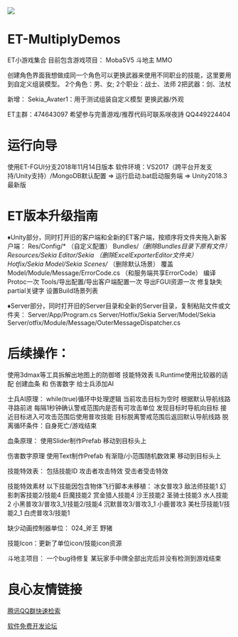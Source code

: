 ![](Server/Tools/Documentation/Banner.png)
# ET-MultiplyDemos
ET小游戏集合
目前包含游戏项目：
Moba5V5
斗地主
MMO

创建角色界面我想做成同一个角色可以更换武器来使用不同职业的技能，这里要用到自定义组装模型。
2个角色：男、女;
2个职业：战士、法师
2把武器：剑、法杖

新增：
Sekia_Avater1：用于测试组装自定义模型 更换武器/外观

ET主群：474643097
希望参与完善游戏/推荐代码可联系咲夜詩
QQ449224404

# 运行向导
使用ET-FGUI分支2018年11月14日版本
软件环境：VS2017（跨平台开发支持/Unity支持）/MongoDB默认配置 ⇒ 运行启动.bat启动服务端 ⇒ Unity2018.3最新版 

# ET版本升级指南
♦Unity部分，同时打开旧的客户端和全新的ET客户端，按顺序将文件夹拖入新客户端：
Res/Config/* （自定义配置）
Bundles/*（删除Bundles目录下原有文件）
Resources/Sekia
Editor/Sekia （删除ExcelExporterEditor文件夹）
Hotfix/Sekia
Model/Sekia
Scenes/* （删除默认场景）
覆盖Model/Module/Message/ErrorCode.cs （和服务端共享ErrorCode）
编译Protoc一次
Tools/导出配置/导出客户端配置一次
导出FGUI资源一次
修复缺失partial关键字
设置Build场景列表

♦Server部分，同时打开旧的Server目录和全新的Server目录，复制粘贴文件或文件夹：
Server/App/Program.cs
Server/Hotfix/Sekia
Server/Model/Sekia
Server/otfix/Module/Message/OuterMessageDispatcher.cs


# 后续操作：

使用3dmax等工具拆解出地图上的防御塔
技能特效表
ILRuntime使用比较器的适配
创建血条 和 伤害数字
给士兵添加AI

士兵AI原理：
while(true)循环中处理逻辑
当前攻击目标为空时 根据默认导航线路寻路前进
每隔1秒钟确认警戒范围内是否有可攻击单位
发现目标时导航向目标
接近目标进入可攻击范围后使用普攻技能
目标脱离警戒范围后返回默认导航线路
脱离循环条件：自身死亡/游戏结束

血条原理：
使用Slider制作Prefab 移动到目标头上

伤害数字原理
使用Text制作Prefab 有渐隐/小范围随机数效果 移动到目标头上

技能特效表：
包括技能ID 攻击者攻击特效 受击者受击特效

技能特效素材 以下技能因包含物体飞行脚本未移植：
冰女普攻3
敌法师技能1
幻影刺客技能2/技能4
巨魔技能2
赏金猎人技能4
沙王技能2
圣骑士技能3
水人技能2
小黑普攻3/普攻3_1/技能2/技能4
沉默普攻3/普攻3_1
小鹿普攻3
美杜莎技能1/技能2_1
白虎普攻3/技能1

缺少动画控制器单位：
024_斧王
野猪

技能Icon：更新了单位icon/技能icon资源

斗地主项目：
一个bug待修复
某玩家手中牌全部出完后并没有检测到游戏结束


 # 良心友情链接

[腾讯QQ群快速检索](http://u.720life.cn/s/8cf73f7c)

[软件免费开发论坛](http://u.720life.cn/s/bbb01dc0)